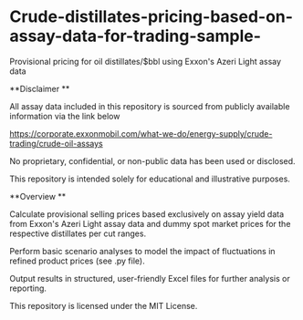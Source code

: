 # Crude-distillates-pricing-based-on-assay-data-for-trading-sample-
Provisional pricing for oil distillates/$bbl using Exxon's Azeri Light assay data

**Disclaimer
**

All assay data included in this repository is sourced from publicly available information via the link below 

https://corporate.exxonmobil.com/what-we-do/energy-supply/crude-trading/crude-oil-assays

No proprietary, confidential, or non-public data has been used or disclosed.

This repository is intended solely for educational and illustrative purposes.

**Overview
**

Calculate provisional selling prices based exclusively on assay yield data from Exxon's Azeri Light assay data and dummy spot market prices for the respective distillates per cut ranges.

Perform basic scenario analyses to model the impact of fluctuations in refined product prices (see .py file).

Output results in structured, user-friendly Excel files for further analysis or reporting.


This repository is licensed under the MIT License.

